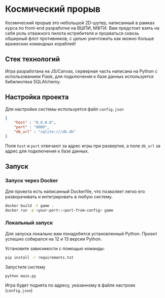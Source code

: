 # Космический прорыв

Космический прорыв это небольшой 2D-шутер, написанный в рамках курса по front-end разработке на ВШПИ, МФТИ.
Вам предстоит взять на себя роль отважного пилота истребителя и прорваться сквозь обширный флот противников, с целью уничтожить как можно больше вражеских командных кораблей!

## Стек технологий

Игра разработана на JS/Canvas, серверная часть написана на Python с использованием Flask, для подключения к базе данных используется бибилиотека SQLAlchemy.

## Настройка проекта

Для настройки системы используется файл `config.json`

```json
{
    "host" : "0.0.0.0",
    "port" : "8000",
    "db_url" : "sqlite:///db.db"
}
```

Поля `host` и `port` отвечают за адрес игры при развертке, а поле `db_url` за адрес для подключения к базе данных.

## Запуск

### Запуск через Docker

Для проекта есть написанный Dockerfile, что позволяет легко его разворачивать и интегрировать в любую систему. 

```bash
docker build -t game .
docker run -p <your-port>:<port-from-config> game
```

### Локальный запуск

Для запуска локально вам понадобится установленный Python. Проект успешно собирался на 12 и 13 версии Python.

Установите зависимости с помощью команды:
```bash
pip install -r requirements.txt
```


Запустите систему
```bash
python main.py
```

Игра будет поднята по адресу, указанному в файле настроек (`config.json`)
